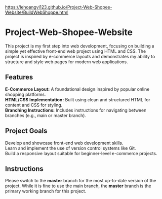 <a href="https://lehoangvi123.github.io/Project-Web-Shopee-Website/BuildWebShoppe.html"> https://lehoangvi123.github.io/Project-Web-Shopee-Website/BuildWebShoppe.html</a>

<h1>Project-Web-Shopee-Website</h1>
<p>
    This project is my first step into web development, focusing on building a simple yet effective 
    front-end web project using HTML and CSS. The project is inspired by e-commerce layouts and demonstrates 
    my ability to structure and style web pages for modern web applications.
</p>

<h2>Features</h2>
<p>
    <strong>E-Commerce Layout:</strong> A foundational design inspired by popular online shopping platforms.<br>
    <strong>HTML/CSS Implementation:</strong> Built using clean and structured HTML for content and CSS for styling.<br>
    <strong>Branching Instructions:</strong> Includes instructions for navigating between branches (e.g., main or master branch).
</p>

<h2>Project Goals</h2>
<p>
    Develop and showcase front-end web development skills.<br>
    Learn and implement the use of version control systems like Git.<br>
    Build a responsive layout suitable for beginner-level e-commerce projects.
</p>

<h2>Instructions</h2>
<p>
    Please switch to the <strong>master</strong> branch for the most up-to-date version of the project. While it is fine 
    to use the main branch, the <strong>master</strong> branch is the primary working branch for this project.
</p>
